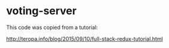 # voting-server
This code was copied from a tutorial:

http://teropa.info/blog/2015/09/10/full-stack-redux-tutorial.html
